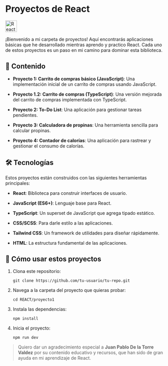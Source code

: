 <div class="flex items-center">
  <h1 class="mr-2">Proyectos de React</h1>
  <a href="https://reactjs.org/" target="_blank" rel="noreferrer">
    <img src="https://raw.githubusercontent.com/danielcranney/readme-generator/main/public/icons/skills/react-colored.svg" width="36" height="36" alt="React" />
  </a>
</div>



¡Bienvenido a mi carpeta de proyectos! Aquí encontrarás aplicaciones básicas que he desarrollado mientras aprendo y practico React. Cada uno de estos proyectos es un paso en mi camino para dominar esta biblioteca.




## 📂 Contenido

- **Proyecto 1: Carrito de compras básico (JavaScript)**: Una implementación inicial de un carrito de compras usando JavaScript.

- **Proyecto 1.2: Carrito de compras (TypeScript)**: Una versión mejorada del carrito de compras implementada con TypeScript.

- **Proyecto 2: To-Do List**: Una aplicación para gestionar tareas pendientes.

- **Proyecto 3: Calculadora de propinas**: Una herramienta sencilla para calcular propinas.

- **Proyecto 4: Contador de calorías**: Una aplicación para rastrear y gestionar el consumo de calorías.


## 🛠️ Tecnologías

Estos proyectos están construidos con las siguientes herramientas principales:

- **React**: Biblioteca para construir interfaces de usuario.

- **JavaScript (ES6+)**: Lenguaje base para React.

- **TypeScript**: Un superset de JavaScript que agrega tipado estático.

- **CSS/SCSS**: Para darle estilo a las aplicaciones.

- **Tailwind CSS**: Un framework de utilidades para diseñar rápidamente.

- **HTML**: La estructura fundamental de las aplicaciones.


## 📖 Cómo usar estos proyectos

1. Clona este repositorio:

	``git clone https://github.com/tu-usuario/tu-repo.git``

2. Navega a la carpeta del proyecto que quieras probar:

    ``cd REACT/proyecto1``

3. Instala las dependencias:

    ``npm install``

4. Inicia el proyecto:

	``npm run dev``


>Quiero dar un agradecimiento especial a **Juan Pablo De la Torre Valdez** por su contenido educativo y recursos, que han sido de gran ayuda en mi aprendizaje de React.
